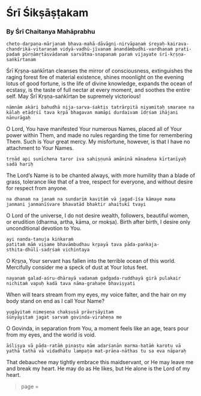 # Śrī Śikṣāṣṭakam

### By Śrī Chaitanya Mahāprabhu

    cheto-darpaṇa-mārjanaṁ bhava-mahā-dāvāgni-nirvāpaṇaṁ śreyaḥ-kairava-chandrikā-vitaraṇaṁ vidyā-vadhū-jīvanam ānandāmbudhi-vardhanaṁ prati-padaṁ pūrṇāmṛtāsvādanaṁ sarvātma-snapanaṁ paraṁ vijayate śrī-kṛṣṇa-saṅkīrtanam

Śrī Kṛṣṇa-saṅkīrtan cleanses the mirror of consciousness, extinguishes the raging forest fire of material existence,
shines moonlight on the evening lotus of good fortune, is the life of divine knowledge, expands the ocean of ecstasy, is the taste of full nectar at every moment, and soothes the entire self. May Śrī Kṛṣṇa-saṅkīrtan be supremely victorious!

    nāmnām akāri bahudhā nija-sarva-śaktis tatrārpitā niyamitaḥ smaraṇe na kālaḥ etādṛśī tava kṛpā bhagavan mamāpi durdaivam īdṛśam ihājani nānurāgaḥ

O Lord, You have manifested Your numerous Names, placed all of Your power within Them, and made no rules regarding the time for remembering Them. Such is Your great mercy. My misfortune, however, is that I have no attachment to Your Names.

    tṛṇād api sunīchena taror iva sahiṣṇunā amāninā mānadena kīrtanīyaḥ sadā hariḥ

The Lord’s Name is to be chanted always, with more humility than a blade of grass, tolerance like that of a tree, respect for everyone, and without desire for respect from anyone.

    na dhanaṁ na janaṁ na sundarīṁ kavitāṁ vā jagad-īśa kāmaye mama janmani janmanīśvare bhavatād bhaktir ahaitukī tvayi

O Lord of the universe, I do not desire wealth, followers, beautiful women, or erudition (dharma, artha, kāma, or mokṣa). Birth after birth, I desire only unconditional devotion to You.

    ayi nanda-tanuja kiṅkaraṁ
    patitaṁ māṁ viṣame bhavāmbudhau kṛpayā tava pāda-paṅkaja-
    sthita-dhūlī-sadṛśaṁ vichintaya

O Kṛṣṇa, Your servant has fallen into the terrible ocean of this world. Mercifully consider me a speck of dust at Your lotus feet.

    nayanaṁ galad-aśru-dhārayā vadanaṁ gadgada-ruddhayā girā pulakair nichitaṁ vapuḥ kadā tava nāma-grahaṇe bhaviṣyati

When will tears stream from my eyes, my voice falter, and the hair on my body stand on end as I call Your Name?

    yugāyitaṁ nimeṣeṇa chakṣuṣā prāvṛṣāyitam
    śūnyāyitaṁ jagat sarvaṁ govinda-viraheṇa me

O Govinda, in separation from You, a moment feels like an age, tears pour from my eyes, and the world is void.

    āśliṣya vā pāda-ratāṁ pinaṣṭu mām adarśanān marma-hatāṁ karotu vā yathā tathā vā vidadhātu lampaṭo mat-prāṇa-nāthas tu sa eva nāparaḥ

That debauchee may tightly embrace this maidservant, or He may leave me and break my heart. He may do as He likes, but He alone is the Lord of my heart.


> page = 
